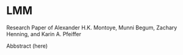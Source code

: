 # LMM
Research Paper of Alexander H.K. Montoye, Munni Begum, Zachary Henning, and Karin A. Pfeiffer

Abbstract (here)
